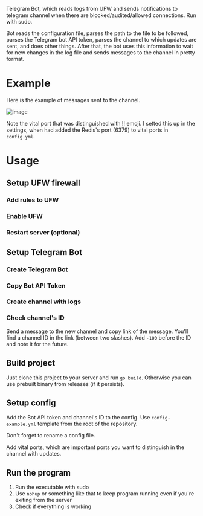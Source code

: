 Telegram Bot, which reads logs from UFW and sends notifications to telegram channel when there are blocked/audited/allowed connections. Run with sudo.

Bot reads the configuration file, parses the path to the file to be followed, parses the Telegram bot API token, parses the channel to which updates are sent, and does other things. After that, the bot uses this information to wait for new changes in the log file and sends messages to the channel in pretty format.

# Example

Here is the example of messages sent to the channel.

![image](https://user-images.githubusercontent.com/89320434/205466971-4120b8c1-6df1-4ccd-aad3-9c055d6974fa.png)

Note the vital port that was distinguished with !! emoji. I setted this up in the settings, when had added the Redis's port (6379) to vital ports in `config.yml`.


# Usage

## Setup UFW firewall

### Add rules to UFW

### Enable UFW

### Restart server (optional)

## Setup Telegram Bot

### Create Telegram Bot

### Copy Bot API Token

### Create channel with logs

### Check channel's ID

Send a message to the new channel and copy link of the message. You'll find a channel ID in the link (between two slashes). Add `-100` before the ID and note it for the future.

## Build project

Just clone this project to your server and run `go build`. Otherwise you can use prebuilt binary from releases (if it persists).

## Setup config

Add the Bot API token and channel's ID to the config. Use `config-example.yml` template from the root of the repository.

Don't forget to rename a config file.

Add vital ports, which are important ports you want to distinguish in the channel with updates.

## Run the program

1. Run the executable with sudo
2. Use `nohup` or something like that to keep program running even if you're exiting from the server
3. Check if everything is working